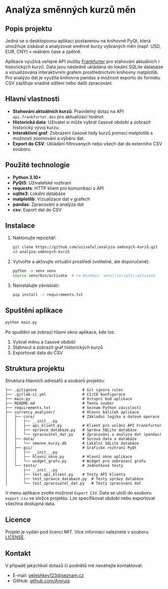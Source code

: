 # Analýza směnných kurzů měn

## Popis projektu

Jedná se o desktopovou aplikaci postavenou na knihovně PyQt, která umožňuje získávat a analyzovat směnné kurzy vybraných měn (např. USD, EUR, CNY) v reálném čase a zpětně.

Aplikace využívá veřejné API služby [Frankfurter](https://api.frankfurter.app/) pro stahování aktuálních i historických kurzů. Data jsou následně ukládána do lokální SQLite databáze a vizualizována interaktivním grafem prostřednictvím knihovny matplotlib. Pro analýzu dat je využita knihovna pandas a možnost exportu do formátu CSV zajišťuje snadné sdílení nebo další zpracování.

## Hlavní vlastnosti

- **Stahování aktuálních kurzů**: Pravidelný dotaz na API `api.frankfurter.dev` pro aktualizaci hodnot.
- **Historická data**: Uživatel si může vybrat časové období a zobrazit historický vývoj kurzu.
- **Interaktivní graf**: Zobrazení časové řady kurzů pomocí matplotlib s možností zoomování a výběru dat.
- **Export do CSV**: Ukládání filtrovanych nebo všech dat do externího CSV souboru.

## Použité technologie

- **Python 3.10+**
- **PyQt5**: Uživatelské rozhraní
- **requests**: HTTP klient pro komunikaci s API
- **sqlite3**: Lokální databáze
- **matplotlib**: Vizualizace dat v grafech
- **pandas**: Zpracování a analýza dat
- **csv**: Export dat do CSV

## Instalace

1. Naklonujte repozitář:
   ```bash
   git clone https://github.com/uzivatel/analýza-směnných-kurzů.git
   cd analýza-směnných-kurzů
   ```
2. Vytvořte a aktivujte virtuální prostředí (volitelné, ale doporučené):
   ```bash
   python -m venv venv
   source venv/bin/activate  # na Windows: venv\\Scripts\\activate
   ```
3. Nainstalujte závislosti:
   ```bash
   pip install -r requirements.txt
   ```

## Spuštění aplikace

```bash
python main.py
```

Po spuštění se zobrazí hlavní okno aplikace, kde lze:

1. Vybrat měnu a časové období
2. Stáhnout a zobrazit graf historických kurzů
3. Exportovat data do CSV

## Struktura projektu

Struktura hlavních adresářů a souborů projektu:

```plaintext
├── .gitignore                    # Git ignore rules
├── .gitlab-ci.yml                # CI/CD konfigurace
├── main.py                       # Vstupní bod aplikace
├── README.md                     # Tento soubor
├── requirements.txt              # Seznam Python závislostí
├── currency_analyzer/            # Hlavní balíček aplikace
│   ├── core/                     # Základní logika a datové operace
│   │   ├── __init__.py
│   │   ├── api_klient.py         # Klient pro volání API Frankfurter
│   │   ├── spravce_databaze.py   # Správa SQLite databáze
│   │   └── zpracovatel_dat.py    # Zpracování a analýza dat (pandas)
│   ├── data/                     # Surová data a databáze
│   │   └── smenne_kurzy.db       # Lokální SQLite databáze
│   ├── gui/                      # Grafické rozhraní PyQt
│   │   ├── __init__.py
│   │   ├── hlavni_okno.py        # Hlavní okno aplikace
│   │   └── widget_grafu.py       # Widget pro zobrazení grafu
│   └── tests/                    # Jednotkové testy
│       ├── __init__.py
│       ├── test_api_klient.py    # Testy API klienta
│       ├── test_spravce_databaze.py  # Testy správy databáze
│       └── test_zpracovatel_dat.py   # Testy zpracování dat

```

V menu aplikace zvolte možnost `Export CSV`. Data se uloží do souboru `export.csv` ve složce projektu. Lze specifikovat období nebo exportovat všechna dostupná data.

## Licence

Projekt je vydán pod licencí MIT. Více informací naleznete v souboru [LICENSE](LICENSE).

## Kontakt

V případě jakýchkoli dotazů či podnětů mě neváhejte kontaktovat:

- E-mail: [peleshkey123@seznam.cz](mailto\:peleshkey123@seznam.cz)
- GitHub: [github.com/Amruia](https://github.com/Amruia)

